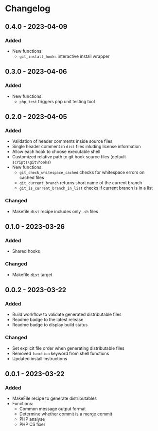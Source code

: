 # Changelog

## 0.4.0 - 2023-04-09
### Added
-   New functions:
    -   `git_install_hooks` interactive install wrapper

## 0.3.0 - 2023-04-06
### Added
-   New functions:
    -   `php_test` triggers php unit testing tool

## 0.2.0 - 2023-04-05
### Added
-   Validation of header comments inside source files
-   Single header comment in `dist` files inluding license information
-   Allow each hook to choose executable shell
-   Customized relative path to git hook source files (default `scripts\git\hooks`)
-   New functions:
    -   `git_check_whitespace_cached` checks for whitespace errors on cached files
    -   `git_current_branch` returns short name of the current branch
    -   `git_is_current_branch_in_list` checks if current branch is in a list

### Changed
-   Makefile `dist` recipe includes only  `.sh` files

## 0.1.0 - 2023-03-26
### Added
-   Shared hooks

### Changed
-   Makefile `dist` target

## 0.0.2 - 2023-03-22
### Added
-   Build workflow to validate generated distributable files
-   Readme badge to the latest release
-   Readme badge to display build status

### Changed
-   Set explicit file order when generating distributable files
-   Removed `function` keyword from shell functions
-   Updated install instructions

## 0.0.1 - 2023-03-22
### Added
-   MakeFile recipe to generate distributables
-   Functions:
    -   Common message output format
    -   Determine whether commit is a merge commit
    -   PHP analyse
    -   PHP CS fixer
